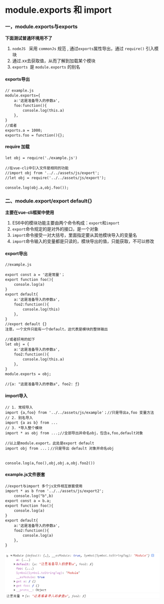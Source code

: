 # module.exports 和 import

### 一，module.exports与exports  

   **下面测试普通环境用不了**

1. `nodeJS ` 采用 `commonJs` 规范 , 通过`exports`属性导出，通过 `require()` 引入模块
2. 通过.xx去获取值，从而了解到加载某个模块
3. `exports `是 `module.exports` 的别名

#### exports导出

```
// example.js
module.exports={
	a:'这是准备导入的参数a',
	foo:function(){
		console.log(this.a)
	},
}
//或者
exports.a = 1000;
exports.foo = function(){};
```

#### require 加载

```
let obj = require('./example.js')

//在vue-cli中引入文件是相同的功能
//import obj from '../../assets/js/export';
//let obj = require('../../assets/js/export');

console.log(obj.a,obj.foo());
```



### 二、module.export/export default{}

**主要在vue-cli框架中使用**

1. ES6中的模块功能主要由两个命令构成：`export`和`import`
2. `export`命令规定的是对外的接口，是一个对象
3. `import`命令接受一对大括号，里面指定要从其他模块导入的变量名
4. `import`命令输入的变量都是只读的，模块导出的值，只能获取，不可以修改

#### export导出

```
//example.js

export const a = '这是常量'；
export function foo(){
	console.log(a)
}
export default{
    a:'这是准备导入的参数a',
    foo2:function(){
        console.log(this)
    },
}
//export default {}
注意，一个文件只能有一个default，这代表是模块的整体输出

//或者好用的如下
let obj = {
    a:'这是准备导入的参数a',
    foo2:function(){
        console.log(this.a)
    },
}
module.exports = obj;

//{a: "这是准备导入的参数a", foo2: ƒ}
```

#### import导入

```
// 1. 常规导入
import {a,foo} from '../../assets/js/example'；//只是导出a,foo 变量方法
// 2. 别名导入
import {a as b} from ...
// 3. *导入整个模块
import * as obj from ...;//全部导出并命名obj，包含a,foo,default对象

//以上是module.export，此处是export default
import obj from ...；//只是导出 default 对象并命名obj


console.log(a,foo(),obj,obj.a,obj.foo2())
```

#### example.js文件嵌套 

```
//export与import 多个js文件相互嵌套使用
import * as b from '../../assets/js/export2';
	console.log("b",b)
export const a = b.a;
export function foo(){
    console.log(a)
}
export default{
    a:'这是准备导入的参数a',
    foo2:function(){
        console.log(a)
    },
}
```

![1592463637169](../js/assets/1592463637169.png)



